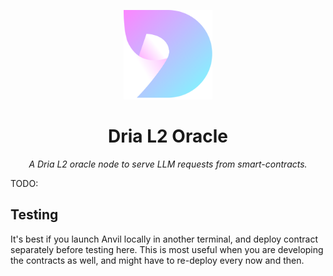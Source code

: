 <p align="center">
  <img src="https://raw.githubusercontent.com/firstbatchxyz/dria-js-client/master/logo.svg" alt="logo" width="142">
</p>

<p align="center">
  <h1 align="center">
    Dria L2 Oracle
  </h1>
  <p align="center">
    <i>A Dria L2 oracle node to serve LLM requests from smart-contracts.</i>
  </p>
</p>

TODO:

## Testing

It's best if you launch Anvil locally in another terminal, and deploy contract separately before testing here. This is most useful when you are developing the contracts as well, and might have to re-deploy every now and then.
